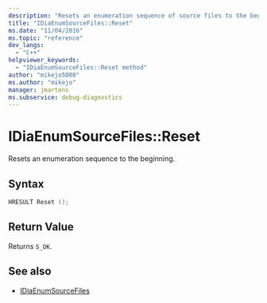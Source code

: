 ```yaml
---
description: "Resets an enumeration sequence of source files to the beginning."
title: "IDiaEnumSourceFiles::Reset"
ms.date: "11/04/2016"
ms.topic: "reference"
dev_langs:
  - "C++"
helpviewer_keywords:
  - "IDiaEnumSourceFiles::Reset method"
author: "mikejo5000"
ms.author: "mikejo"
manager: jmartens
ms.subservice: debug-diagnostics
---
```

# IDiaEnumSourceFiles::Reset

Resets an enumeration sequence to the beginning.

## Syntax

```C++
HRESULT Reset ();
```

## Return Value
 Returns `S_OK`.

## See also
- [IDiaEnumSourceFiles](../../debugger/debug-interface-access/idiaenumsourcefiles.md)
